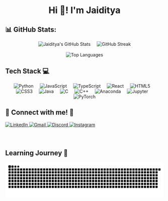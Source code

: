 <h1 align="center">Hi 👋! I'm Jaiditya</h1>

### 

###

## 📊 GitHub Stats:
<div align="center">
  <div style="display: flex; justify-content: center; flex-wrap: wrap; gap: 20px;">
    <img src="https://github-readme-stats.vercel.app/api?username=JAK0707&theme=dark&hide_border=false&include_all_commits=true&count_private=false" alt="Jaiditya's GitHub Stats" style="max-width: 48%;"/>
    <img src="https://github-readme-streak-stats.herokuapp.com/?user=JAK0707&theme=dark&hide_border=false" alt="GitHub Streak" style="max-width: 48%;"/>
  </div>
  <br/>
  <img src="https://github-readme-stats.vercel.app/api/top-langs/?username=JAK0707&theme=dark&hide_border=false&include_all_commits=true&count_private=false&layout=compact" alt="Top Languages" style="max-width: 100%;"/>
</div>

###

<h2 align="left">Tech Stack 💻</h2>
<div align="center">
  <img src="https://cdn.jsdelivr.net/gh/devicons/devicon/icons/python/python-original.svg" height="50" alt="Python" />
  <img width="12" />
  <img src="https://cdn.jsdelivr.net/gh/devicons/devicon/icons/javascript/javascript-original.svg" height="50" alt="JavaScript" />
  <img width="12" />
  <img src="https://cdn.jsdelivr.net/gh/devicons/devicon/icons/typescript/typescript-original.svg" height="50" alt="TypeScript" />
  <img width="12" />
  <img src="https://cdn.jsdelivr.net/gh/devicons/devicon/icons/react/react-original.svg" height="50" alt="React" />
  <img width="12" />
  <img src="https://cdn.jsdelivr.net/gh/devicons/devicon/icons/html5/html5-original.svg" height="50" alt="HTML5" />
  <img width="12" />
  <img src="https://cdn.jsdelivr.net/gh/devicons/devicon/icons/css3/css3-original.svg" height="50" alt="CSS3" />
  <img width="12" />
  <img src="https://cdn.jsdelivr.net/gh/devicons/devicon/icons/java/java-original.svg" height="50" alt="Java" />
  <img width="12" />
  <img src="https://skillicons.dev/icons?i=c" height="50" alt="C" />
  <img width="12" />
  <img src="https://cdn.jsdelivr.net/gh/devicons/devicon/icons/cplusplus/cplusplus-original.svg" height="50" alt="C++" />
  <img width="12" />
  <img src="https://cdn.jsdelivr.net/gh/devicons/devicon/icons/anaconda/anaconda-original.svg" height="50" alt="Anaconda" />
  <img width="12" />
  <img src="https://cdn.jsdelivr.net/gh/devicons/devicon/icons/jupyter/jupyter-original.svg" height="50" alt="Jupyter" />
  <img width="12" />
  <img src="https://cdn.simpleicons.org/pytorch/EE4C2C" height="50" alt="PyTorch" />
</div>

###

<h2 align="left">🌟 Connect with me! 🌟</h2>
<div align="left">
  <a href="https://www.linkedin.com/in/jak0707/" target="_blank">
    <img src="https://img.shields.io/static/v1?message=LinkedIn&logo=linkedin&label=&color=0077B5&logoColor=white&labelColor=&style=for-the-badge" height="35" alt="LinkedIn" />
  </a>
  <a href="mailto:jkapoor_be23@thapar.edu" target="_blank">
    <img src="https://img.shields.io/static/v1?message=Gmail&logo=gmail&label=&color=D14836&logoColor=white&labelColor=&style=for-the-badge" height="35" alt="Gmail" />
  </a>
  <a href="https://discord.com/users/jak0707" target="_blank">
    <img src="https://img.shields.io/static/v1?message=Discord&logo=discord&label=&color=7289DA&logoColor=white&labelColor=&style=for-the-badge" height="35" alt="Discord" />
  </a>
  <a href="https://www.instagram.com/jaiditya.kapoor/" target="_blank">
    <img src="https://img.shields.io/static/v1?message=Instagram&logo=instagram&label=&color=E4405F&logoColor=white&labelColor=&style=for-the-badge" height="35" alt="Instagram" />
  </a>
</div>

###

<br clear="both">


<h2 align="left">Learning Journey 🚀</h2>
<picture>
  <source media="(prefers-color-scheme: dark)" srcset="https://raw.githubusercontent.com/JAK0707/JAK0707/output/github-snake-dark.svg" />
  <source media="(prefers-color-scheme: light)" srcset="https://raw.githubusercontent.com/JAK0707/JAK0707/output/github-snake.svg" />
  <img alt="github-snake" src="https://raw.githubusercontent.com/JAK0707/JAK0707/output/github-snake.svg" />
</picture>
